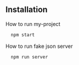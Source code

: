 
## Installation

How to run my-project

```bash
  npm start
```

How to run fake json server

```bash
  npm run server
```
    
